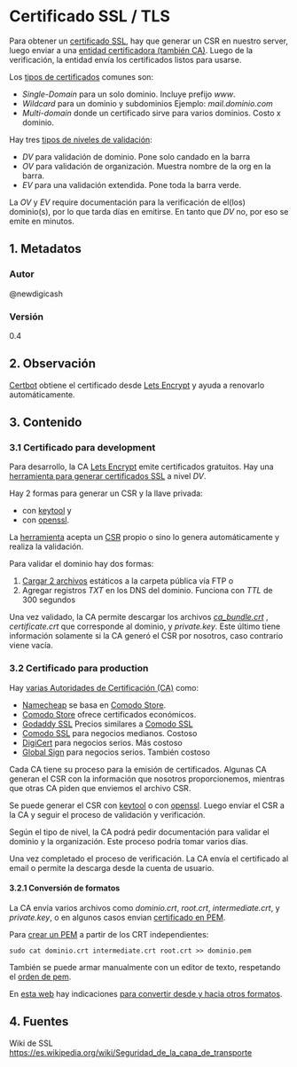 # Certificado SSL / TLS
Para obtener un [certificado SSL][urlSSLGlobal], hay que generar un CSR en nuestro server, 
luego enviar a una [entidad certificadora (también CA)][urlCAWiki]. 
Luego de la verificación, la entidad envía los certificados listos para usarse.

Los [tipos de certificados][urlTipoSSL] comunes son:
+ *Single-Domain* para un solo dominio. Incluye prefijo _www_.
+ *Wildcard* para un dominio y subdominios Ejemplo: _mail.dominio.com_
+ *Multi-domain* donde un certificado sirve para varios dominios. Costo x dominio.

Hay tres [tipos de niveles de validación][urlTipoSSL]:
+ _DV_ para validación de dominio. Pone solo candado en la barra
+ _OV_ para validación de organización. Muestra nombre de la org en la barra.
+ _EV_ para una validación extendida. Pone toda la barra verde.

La _OV_ y _EV_ require documentación para  la verificación de el(los) dominio(s), 
por lo que tarda días en emitirse. En tanto que _DV_ no, por eso se emite en minutos.

## 1. Metadatos

### Autor
@newdigicash
### Versión
0.4

## 2. Observación
[Certbot][urlCertbot] obtiene el certificado desde [Lets Encrypt][urlLetsEncrypt] y ayuda 
a renovarlo automáticamente.

## 3. Contenido 

### 3.1 Certificado para development
Para desarrollo, la CA [Lets Encrypt][urlLetsEncrypt] emite certificados gratuitos. 
Hay una [herramienta para generar certificados SSL][urlSSL4Free] a nivel _DV_.

Hay 2 formas para generar un CSR y la llave privada: 
+ con [keytool][urlKeytool] y 
+ con [openssl][urlOpenssl].

La [herramienta][urlSSL4Free] acepta un [CSR][urlCSR] propio o sino lo genera 
automáticamente y realiza la validación.

Para validar el dominio hay dos formas:

1. [Cargar 2 archivos][urlTutoScp] estáticos a la carpeta pública vía FTP o 
2. Agregar registros _TXT_ en los DNS del dominio. Funciona con _TTL_ de 300 segundos

Una vez validado, la CA permite descargar los archivos [*ca_bundle.crt*][urlCABundle] , 
*certificate.crt* que corresponde al dominio, y *private.key*.  Este último tiene información 
solamente si la CA generó el CSR por nosotros, caso contrario viene vacía.

### 3.2 Certificado para production
Hay [varias Autoridades de Certificación (CA)][urlListaCA] como:
+ [Namecheap][urlNamecheap] se basa en [Comodo Store][urlComodoStore].
+ [Comodo Store][urlComodoStore] ofrece certificados económicos.
+ [Godaddy SSL][urlGodaddy] Precios similares a [Comodo SSL][urlComodo]
+ [Comodo SSL][urlComodo] para negocios medianos. Costoso
+ [DigiCert][urlDigicert] para negocios serios. Más costoso
+ [Global Sign][urlGlobalSign] para negocios serios. También costoso

Cada CA tiene su proceso para la emisión de certificados. Algunas CA generan el CSR 
con la información que nosotros proporcionemos, mientras que otras CA piden que 
enviemos el archivo CSR.

Se puede generar el CSR con [keytool][urlKeytool] o con [openssl][urlOpenssl]. 
Luego enviar el CSR a la CA y seguir el proceso de validación y verificación.

Según el tipo de nivel, la CA podrá pedir documentación para validar el dominio 
y la organización. Este proceso podría tomar varios días.

Una vez completado el proceso de verificación. La CA envía el certificado al email 
o permite la descarga desde la cuenta de usuario.

#### 3.2.1 Conversión de formatos
La CA envía varios archivos como *dominio.crt*, *root.crt*, *intermediate.crt*, 
y *private.key*, o en algunos casos envian [certificado en PEM][urlPem].

Para [crear un PEM][urlPem] a partir de los CRT independientes:
~~~
sudo cat dominio.crt intermediate.crt root.crt >> dominio.pem
~~~

También se puede armar manualmente con un editor de texto, 
respetando el [orden de pem][urlPem].

En [esta web][urlConverterFormato] hay indicaciones 
[para convertir desde y hacia otros formatos][urlConverterFormato].

## 4. Fuentes
Wiki de SSL <https://es.wikipedia.org/wiki/Seguridad_de_la_capa_de_transporte>


[//]: # (referencias citadas)
[urlCSR]: https://www.dondominio.com/help/es/242/que-es-csr/
[urlCABundle]: https://www.namecheap.com/support/knowledgebase/article.aspx/986/69/what-is-ca-bundle
[urlCAWiki]: https://en.wikipedia.org/wiki/Certificate_authority
[urlSSLGlobal]: https://www.globalsign.com/es/centro-de-informacion-ssl/que-es-ssl/
[urlTipoSSL]: https://www.cloudflare.com/learning/ssl/types-of-ssl-certificates/
[urlLetsEncrypt]: https://letsencrypt.org
[urlSSL4Free]: https://www.sslforfree.com
[urlPem]: https://www.digicert.com/es/apoyo-tecnico/crear-archivo-pem.htm
[urlTutoScp]: https://github.com/newdigicash/apuntes/blob/master/linux/transferir-archivos.md
[urlOpenssl]: https://github.com/newdigicash/apuntes/blob/master/linux/generar-csr-openssl.md
[urlKeytool]: https://github.com/newdigicash/apuntes/blob/master/java/util/genera-csr-keytool.md
[urlNamecheap]: https://www.namecheap.com/security/ssl-certificates/
[urlComodo]: https://ssl.comodo.com/
[urlGodaddy]: https://www.godaddy.com/web-security/ssl-certificate
[urlDigicert]: https://www.digicert.com/es/compare-and-buy-ssl-certificates
[urlComodoStore]: https://comodosslstore.com/
[urlListaCA]: https://www.techradar.com/news/best-ssl-certificate-provider
[urlConverterFormato]: https://www.sslshopper.com/ssl-converter.html
[urlCertbot]: https://certbot.eff.org
[urlGlobalSign]: https://shop.globalsign.com/en/ssl-tls-certificates
